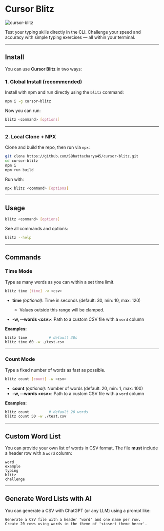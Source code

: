 # Cursor Blitz

![cursor-blitz](https://i.ibb.co/L1yGYfC/a.png)

Test your typing skills directly in the CLI. Challenge your speed and accuracy with simple typing exercises — all within your terminal.

---

## Install

You can use **Cursor Blitz** in two ways:

### 1. Global Install (recommended)

Install with npm and run directly using the `blitz` command:

```sh
npm i -g cursor-blitz
```

Now you can run:

```sh
blitz <command> [options]
```

---

### 2. Local Clone + NPX

Clone and build the repo, then run via `npx`:

```sh
git clone https://github.com/SBhattacharya45/cursor-blitz.git
cd cursor-blitz
npm i
npm run build
```

Run with:

```sh
npx blitz <command> [options]
```

---

## Usage

```sh
blitz <command> [options]
```

See all commands and options:

```sh
blitz --help
```

---

## Commands

### Time Mode

Type as many words as you can within a set time limit.

```sh
blitz time [time] -w <csv>
```

* **time** *(optional)*: Time in seconds (default: 30, min: 10, max: 120)

  * Values outside this range will be clamped.
* **-w, --words \<csv>**: Path to a custom CSV file with a `word` column

**Examples:**

```sh
blitz time          # default 30s
blitz time 60 -w ./test.csv
```

---

### Count Mode

Type a fixed number of words as fast as possible.

```sh
blitz count [count] -w <csv>
```

* **count** *(optional)*: Number of words (default: 20, min: 1, max: 100)
* **-w, --words \<csv>**: Path to a custom CSV file with a `word` column

**Examples:**

```sh
blitz count         # default 20 words
blitz count 50 -w ./test.csv
```

---

## Custom Word List

You can provide your own list of words in CSV format. The file **must** include a header row with a `word` column:

```csv
word
example
typing
blitz
challenge
```

---

## Generate Word Lists with AI

You can generate a CSV with ChatGPT (or any LLM) using a prompt like:

```
Generate a CSV file with a header "word" and one name per row. 
Create 20 rows using words in the theme of '<insert theme here>'.
```
